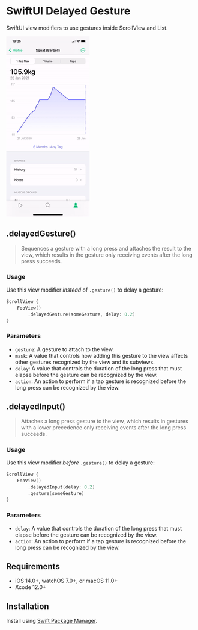 # SwiftUI Delayed Gesture

SwiftUI view modifiers to use gestures inside ScrollView and List.

![Demo](./Resources/Demo.gif "Demo")

## .delayedGesture()

> Sequences a gesture with a long press and attaches the result to the view, which results in the gesture only receiving events after the long press succeeds.

### Usage
Use this view modifier *instead* of `.gesture()` to delay a gesture:

```swift
ScrollView {
    FooView()
        .delayedGesture(someGesture, delay: 0.2)
}
```

### Parameters
* `gesture`: A gesture to attach to the view.
* `mask`: A value that controls how adding this gesture to the view affects other gestures recognized by the view and its subviews.
* `delay`: A value that controls the duration of the long press that must elapse before the gesture can be recognized by the view.
* `action`: An action to perform if a tap gesture is recognized before the long press can be recognized by the view.

## .delayedInput()

> Attaches a long press gesture to the view, which results in gestures with a lower precedence only receiving events after the long press succeeds.

### Usage
Use this view modifier *before* `.gesture()` to delay a gesture:

```swift
ScrollView {
    FooView()
        .delayedInput(delay: 0.2)
        .gesture(someGesture)
}
```

### Parameters
* `delay`: A value that controls the duration of the long press that must elapse before the gesture can be recognized by the view.
* `action`: An action to perform if a tap gesture is recognized before the long press can be recognized by the view.

## Requirements

- iOS 14.0+, watchOS 7.0+, or macOS 11.0+
- Xcode 12.0+

## Installation

Install using [Swift Package Manager](https://developer.apple.com/documentation/xcode/adding_package_dependencies_to_your_app).
